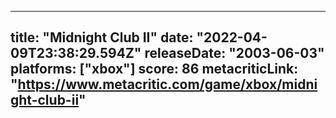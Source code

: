 
---
title: "Midnight Club II"
date: "2022-04-09T23:38:29.594Z"
releaseDate: "2003-06-03"
platforms: ["xbox"]
score: 86
metacriticLink: "https://www.metacritic.com/game/xbox/midnight-club-ii"
---
